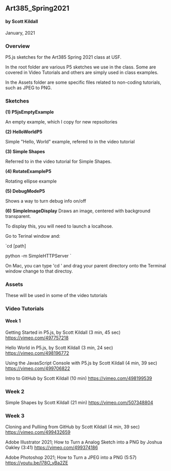 ## Art385_Spring2021
#### by Scott Kildall
January, 2021


### Overview
P5.js sketches for the Art385 Spring 2021 class at USF.

In the root folder are various P5 sketches we use in the class. Some are covered in Video Tutorials and others are simply used in class examples.

In the Assets folder are some specific files related to non-coding tutorials, such as JPEG to PNG.

### Sketches
**(1) P5jsEmptyExample**

An empty example, which I copy for new repsoitories

**(2) HelloWorldP5**

Simple "Hello, World" example, refered to in the video tutorial

**(3) Simple Shapes**

Referred to in the video tutorial for Simple Shapes.

**(4) RotateExampleP5**

Rotating ellipse example

**(5) DebugModeP5**

Shows a way to turn debug info on/off

**(6) SimpleImageDisplay**
Draws an image, centered with background transparent.

To display this, you will need to launch a localhose.

Go to Terinal window and:

`cd [path]

python -m SimpleHTTPServer
`

On Mac, you can type 'cd ' and drag your parent directory onto the Terminal window change to that directoy.


### Assets
These will be used in some of the video tutorials

### Video Tutorials

#### Week 1
Getting Started in P5.js, by Scott Kildall (3 min, 45 sec)
https://vimeo.com/497757218

Hello World in P5.js, by Scott Kildall (3 min, 24 sec)
https://vimeo.com/498196772

Using the JavasScript Console with P5.js by Scott Kildall (4 min, 39 sec)
https://vimeo.com/499706822 

Intro to GitHub by Scott Kildall (10 min)
https://vimeo.com/498199539

### Week 2
Simple Shapes by Scott Kildall (21 min)
https://vimeo.com/507348804

### Week 3
Cloning and Pulliing from GitHub by Scott Kildall (4 min, 39 sec)
https://vimeo.com/499432659 


Adobe Illustrator 2021; How to Turn a Analog Sketch into a PNG by Joshua Oakley (3:41)
https://vimeo.com/499374186

Adobe Photoshop 2021; How to Turn a JPEG into a PNG (5:57)
https://youtu.be/l78O_yBa2ZE 
 


